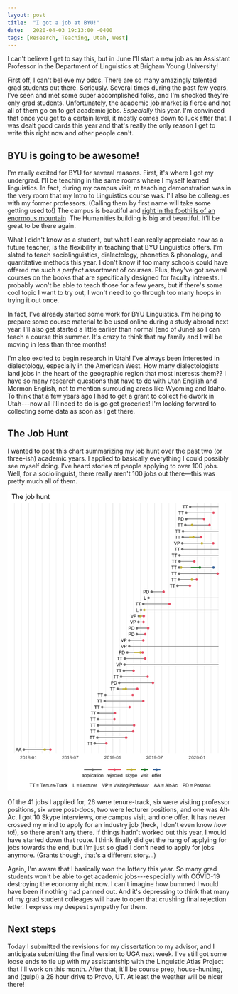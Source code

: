 ```yaml
---
layout: post
title:  "I got a job at BYU!"
date:   2020-04-03 19:13:00 -0400
tags: [Research, Teaching, Utah, West]
---
```


I can't believe I get to say this, but in June I'll start a new job as an Assistant Professor in the Department of Linguistics at Brigham Young University! 

First off, I can't believe my odds. There are so many amazingly talented grad students out there. Seriously. Several times during the past few years, I've seen and met some super accomplished folks, and I'm shocked they're only grad students. Unfortunately, the academic job market is fierce and not all of them go on to get academic jobs. *Especially* this year. I'm convinced that once you get to a certain level, it mostly comes down to luck after that. I was dealt good cards this year and that's really the only reason I get to write this right now and other people can't.

## BYU is going to be awesome!

I'm really excited for BYU for several reasons. First, it's where I got my undergrad. I'll be teaching in the same rooms where I myself learned linguistics. In fact, during my campus visit, m teaching demonstration was in the very room that my Intro to Linguistics course was. I'll also be colleagues with my former professors. (Calling them by first name will take some getting used to!) The campus is beautiful and [right in the foothills of an enormous mountain](https://www.google.com/maps/@40.2484442,-111.6505925,3a,75y,76.5h,79.84t/data=!3m8!1e1!3m6!1sAF1QipOBMIwDvScaTBg5Hty8UEr2SXhGIjLXlAjzIMKG!2e10!3e11!6shttps:%2F%2Flh5.googleusercontent.com%2Fp%2FAF1QipOBMIwDvScaTBg5Hty8UEr2SXhGIjLXlAjzIMKG%3Dw203-h100-k-no-pi-0-ya8.229047-ro-0-fo100!7i2508!8i1254). The Humanities building is big and beautiful. It'll be great to be there again.

What I didn't know as a student, but what I can really appreciate now as a future teacher, is the flexibility in teaching that BYU Linguistics offers. I'm slated to teach sociolinguistics, dialectology, phonetics & phonology, and quantitative methods this year. I don't know if too many schools could have offered me such a *perfect* assortment of courses. Plus, they've got several courses on the books that are specifically designed for faculty interests. I probably won't be able to teach those for a few years, but if there's some cool topic I want to try out, I won't need to go through too many hoops in trying it out once.

In fact, I've already started some work for BYU Linguistics. I'm helping to prepare some course material to be used online during a study abroad next year. I'll also get started a little earlier than normal (end of June) so I can teach a course this summer. It's crazy to think that my family and I will be moving in less than three months!

I'm also excited to begin research in Utah! I've always been interested in dialectology, especially in the American West. How many dialectologists land jobs in the heart of the geographic region that most interests them?? I have so many research questions that have to do with Utah English and Mormon English, not to mention surrouding areas like Wyoming and Idaho. To think that a few years ago I had to get a grant to collect fieldwork in Utah---now all I'll need to do is go get groceries! I'm looking forward to collecting some data as soon as I get there.

## The Job Hunt

I wanted to post this chart summarizing my job hunt over the past two (or three-ish) academic years. I applied to basically everything I could possibly see myself doing. I've heard stories of people applying to over 100 jobs. Well, for a sociolinguist, there really aren't 100 jobs out there—this was pretty much all of them.

<img class="rounded" src="/images/plots/job_hunt.png"/>

Of the 41 jobs I applied for, 26 were tenure-track, six were visiting professor positions, six were post-docs, two were lecturer positions, and one was Alt-Ac. I got 10 Skype interviews, one campus visit, and one offer. It has never crossed my mind to apply for an industry job (heck, I don't even know *how* to!), so there aren't any there. If things hadn't worked out this year, I would have started down that route. I think finally did get the hang of applying for jobs towards the end, but I'm just so glad I don't need to apply for jobs anymore. (Grants though, that's a different story…)

Again, I'm aware that I basically won the lottery this year. So many grad students won't be able to get academic jobs---especially with COVID-19 destroying the economy right now. I can't imagine how bummed I would have been if nothing had panned out. And it's depressing to think that many of my grad student colleages will have to open that crushing final rejection letter. I express my deepest sympathy for them. 

## Next steps

Today I submitted the revisions for my dissertation to my advisor, and I anticipate submitting the final version to UGA next week. I've still got some loose ends to tie up with my assistantship with the Linguistic Atlas Project that I'll work on this month. After that, it'll be course prep, house-hunting, and (gulp!) a 28 hour drive to Provo, UT. At least the weather will be nicer there!




